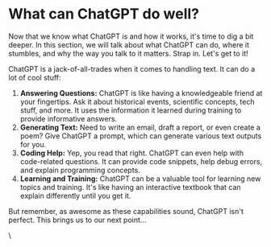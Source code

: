 # What can ChatGPT do well?

Now that we know what ChatGPT is and how it works, it's time to dig a bit deeper. In this section, we will talk about what ChatGPT can do, where it stumbles, and why the way you talk to it matters. Strap in. Let's get to it!

ChatGPT is a jack-of-all-trades when it comes to handling text. It can do a lot of cool stuff:

1. **Answering Questions:** ChatGPT is like having a knowledgeable friend at your fingertips. Ask it about historical events, scientific concepts, tech stuff, and more. It uses the information it learned during training to provide informative answers.
2. **Generating Text:** Need to write an email, draft a report, or even create a poem? Give ChatGPT a prompt, which can generate various text outputs for you.
3. **Coding Help:** Yep, you read that right. ChatGPT can even help with code-related questions. It can provide code snippets, help debug errors, and explain programming concepts.
4. **Learning and Training:** ChatGPT can be a valuable tool for learning new topics and training. It's like having an interactive textbook that can explain differently until you get it.

But remember, as awesome as these capabilities sound, ChatGPT isn't perfect. This brings us to our next point...

\
